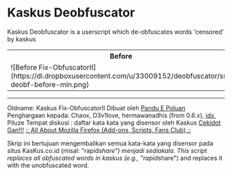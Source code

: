 # Kaskus Deobfuscator
Kaskus Deobfuscator is a userscript which de-obfuscates words 'censored' by kaskus

<table>
<tr>
 <th>Before</th>
 <th>After</th>
</tr>
<tr>
 <td>![Before Fix-ObfuscatorII](https://dl.dropboxusercontent.com/u/33009152/deobfuscator/ss-deobf-before-min.png)</td>
 <td>![After Fix-ObfuscatorII](https://dl.dropboxusercontent.com/u/33009152/deobfuscator/ss-deobf-after-min.png)</td>
</tr>
</table>

---

Oldname: Kaskus Fix-ObfuscatorII 
Dibuat oleh [Pandu E Poluan](http://userscripts.org/users/71414/)
Penghargaan kepada: Chaox, D3v1love, hermawanadhis (from 0.6.x), [idx](http://code.google.com/p/dev-kaskus-quick-reply), Piluze
Tempat diskusi    : daftar kata kata yang disensor oleh Kaskus [Cekidot Gan!!!](http://www.kaskus.co.id/thread/000000000000000004492393/daftar-kata-kata-yang-disensor-oleh-kaskus-cekidot-gan/)
                    [:: All About Mozilla Firefox (Add-ons, Scripts, Fans Club) ::](http://www.kaskus.co.id/thread/000000000000000016414069/all-about-mozilla-firefox-add-ons-scripts-fans-club--part-3)

Skrip ini bertujuan mengembalikan semua kata-kata yang disensor pada situs KasKus.co.id (misal: "rapid*share") menjadi sediakala.
This script replaces all obfuscated words in kaskus (e.g., "rapid*share") and replaces it with the unobfuscated word.
